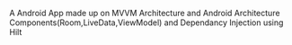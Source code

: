 A Android App made up on MVVM Architecture and Android Architecture Components(Room,LiveData,ViewModel) and Dependancy Injection using Hilt
